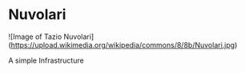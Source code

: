 # Nuvolari

![Image of Tazio Nuvolari]
(https://upload.wikimedia.org/wikipedia/commons/8/8b/Nuvolari.jpg)

A simple Infrastructure
